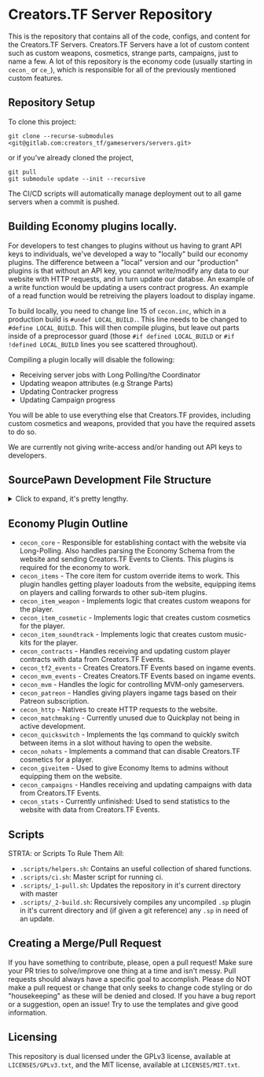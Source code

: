 # Creators.TF Server Repository
This is the repository that contains all of the code, configs, and content for the Creators.TF Servers. Creators.TF Servers have a lot of custom content such as custom weapons, cosmetics, strange parts, campaigns, just to name a few. A lot of this repository is the economy code (usually starting in `cecon_` or `ce_`), which is responsible for all of the previously mentioned custom features.

## Repository Setup
To clone this project:

```
git clone --recurse-submodules <git@gitlab.com:creators_tf/gameservers/servers.git>
```
or if you've already cloned the project,

```
git pull
git submodule update --init --recursive
```

The CI/CD scripts will automatically manage deployment out to all game servers when a commit is pushed.

## Building Economy plugins locally.
For developers to test changes to plugins without us having to grant API keys to individuals, we've developed a way to "locally" build our economy plugins. The difference between a "local" version and our "production" plugins is that without an API key, you cannot write/modify any data to our website with HTTP requests, and in turn update our databse. An example of a write function would be updating a users contract progress. An example of a read function would be retreiving the players loadout to display ingame.

To build locally, you need to change line 15 of `cecon.inc`, which in a production build is `#undef LOCAL_BUILD.`.
This line needs to be changed to `#define LOCAL_BUILD`. This will then compile plugins, but leave out parts inside of a preprocessor guard (those `#if defined LOCAL_BUILD` or `#if !defined LOCAL_BUILD` lines you see scattered throughout).

Compiling a plugin locally will disable the following:
- Receiving server jobs with Long Polling/the Coordinator
- Updating weapon attributes (e.g Strange Parts)
- Updating Contracker progress
- Updating Campaign progress

You will be able to use everything else that Creators.TF provides, including custom cosmetics and weapons, provided that you have the required assets to do so.

We are currently not giving write-access and/or handing out API keys to developers.

## SourcePawn Development File Structure
<details><summary markdown="span">Click to expand, it's pretty lengthy.</summary>

File Structure: `<root install> / servers / tf / addons / sourcemod`
- ∟ **scripting** - All raw Sourcepawn files. All files ending in .sp that have been changed will be compiled into .smx files when a commit is pushed. They will then be automatically deployed onto game servers. 
    - ∟ attributes - Sourcepawn files that relate to custom weapon, item, or object attributes. Also includes specific provider economy features (e.g Creators.TF Strange’s).
    - ∟ disabled - Sourcepawn files that are compiled and are immediately moved to /disabled on compile.
    - ∟ discord - Files required for the Seed bot on the Creators.TF Discord.
    - ∟ external - Sourcepawn files that are not made by the team.
    - ∟ fixes - Sourcepawn files that have quality of life changes to TF2’s gameplay.
    - ∟ include - Sourcepawn include files.
    - ∟ sbpp - Sourcepawn files required for SourceBans++.
- ∟ **plugins** - Sourcemod plugins which are developed by us are auto recompiled on each server instance. So there is no need to store their compiled versions on the repo. However, if we want to keep some compiled plugins that aren't managed by us and we don't expect them to be updated so often -- we should keep them in the external folder. That folder is not ignored and git tracks all changes that were made in that folder.
- ∟ **configs** - All of the config files required for our plugins.
    - ∟ cecon_items - **Creators Developers only**: See [Injecting Custom Items](https://gitlab.com/creators_tf/servers/-/wikis/Injecting-Custom-Items).
    - ∟ regextriggers - Config files required for the regex triggers plugin. Do not touch unless you know what you’re doing. 
    - ∟ sourcebans - Config files for SourceBans.
    - ∟ economy_$x.cfg - **Creators Developers only**: These config files are loaded in by cecon_core.smx  when it’s loaded so backend HTTP requests can go through. Do not touch these unless you have permission from a Core Developer.
</details>

## Economy Plugin Outline
- `cecon_core` - Responsible for establishing contact with the website via Long-Polling. Also handles parsing the Economy Schema from the website and sending Creators.TF Events to Clients. This plugins is required for the economy to work.
- `cecon_items` - The core item for custom override items to work. This plugin handles getting player loadouts from the website, equipping items on players and calling forwards to other sub-item plugins.
- `cecon_item_weapon` - Implements logic that creates custom weapons for the player.
- `cecon_item_cosmetic` - Implements logic that creates custom cosmetics for the player.
- `cecon_item_soundtrack` - Implements logic that creates custom music-kits for the player.
- `cecon_contracts` - Handles receiving and updating custom player contracts with data from Creators.TF Events.
- `cecon_tf2_events` - Creates Creators.TF Events based on ingame events.
- `cecon_mvm_events` - Creates Creators.TF Events based on ingame events.
- `cecon_mvm` - Handles the logic for controlling MVM-only gameservers.
- `cecon_patreon` - Handles giving players ingame tags based on their Patreon subscription.
- `cecon_http` - Natives to create HTTP requests to the website.
- `cecon_matchmaking` - Currently unused due to Quickplay not being in active development.
- `cecon_quickswitch` - Implements the !qs command to quickly switch between items in a slot without having to open the website.
- `cecon_nohats` - Implements a command that can disable Creators.TF cosmetics for a player.
- `cecon_giveitem` - Used to give Economy Items to admins without equipping them on the website.
- `cecon_campaigns` - Handles receiving and updating campaigns with data from Creators.TF Events.
- `cecon_stats` - Currently unfinished: Used to send statistics to the website with data from Creators.TF Events.

## Scripts 
STRTA: or Scripts To Rule Them All:
- `.scripts/helpers.sh`: Contains an useful collection of shared functions.
- `.scripts/ci.sh`: Master script for running ci.
- `.scripts/_1-pull.sh`: Updates the repository in it's current directory with master 
- `.scripts/_2-build.sh`: Recursively compiles any uncompiled `.sp` plugin in it's current directory and (if given a git reference) any `.sp` in need of an update.

## Creating a Merge/Pull Request
If you have something to contribute, please, open a pull request! Make sure your PR tries to solve/improve one thing at a time and isn't messy. Pull requests should always have a specific goal to accomplish. Please do NOT make a pull request or change that only seeks to change code styling or do "housekeeping" as these will be denied and closed. If you have a bug report or a suggestion, open an issue! Try to use the templates and give good information.

## Licensing
This repository is dual licensed under the GPLv3 license, available at `LICENSES/GPLv3.txt`, and the MIT license, available at `LICENSES/MIT.txt`.
